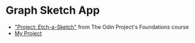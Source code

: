 # Graph Sketch App

- ["Project: Etch-a-Sketch"](https://www.theodinproject.com/lessons/foundations-etch-a-sketch) from The Odin Project's Foundations course
- [My Project](https://svalls2023.github.io/Graph-Sketch-JS/)
